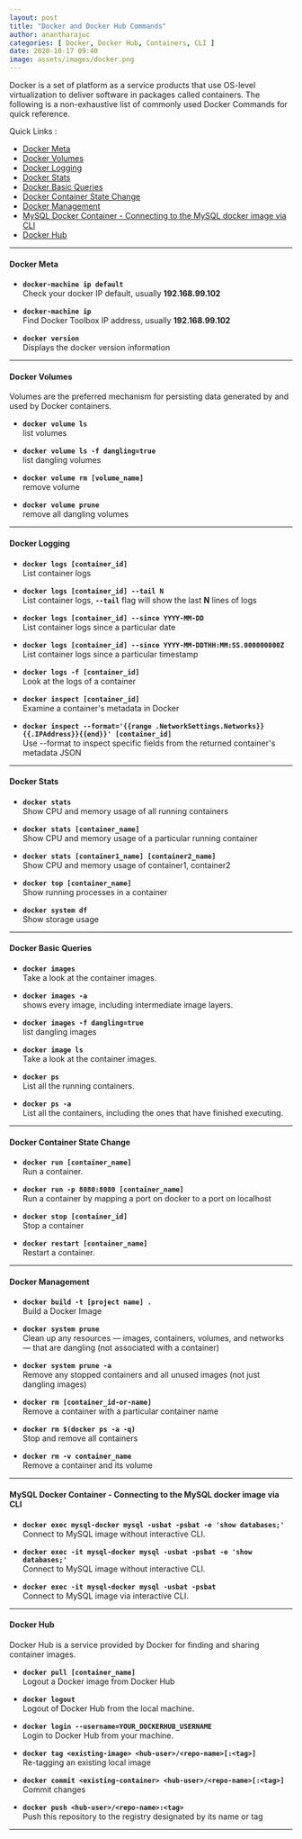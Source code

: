 ```yaml
---
layout: post
title: "Docker and Docker Hub Commands"
author: anantharajuc
categories: [ Docker, Docker Hub, Containers, CLI ]
date: 2020-10-17 09:40
image: assets/images/docker.png
---
```


Docker is a set of platform as a service products that use OS-level virtualization to deliver software in packages called containers. The following is a non-exhaustive list of commonly used Docker Commands for quick reference.

Quick Links :

- [Docker Meta](#docker-meta)
- [Docker Volumes](#docker-volumes)
- [Docker Logging](#docker-logging)
- [Docker Stats](#docker-stats)
- [Docker Basic Queries](#docker-basic-queries)
- [Docker  Container State Change](#docker-container-state-change)
- [Docker Management](#docker-management)
- [MySQL Docker Container - Connecting to the MySQL docker image via CLI](#mysql-docker-container---connecting-to-the-mysql-docker-image-via-cli)
- [Docker Hub](#docker-hub)

---

#### Docker Meta

*	**`docker-machine ip default`**  
Check your docker IP default, usually **192.168.99.102**

*	**`docker-machine ip`**  
Find Docker Toolbox IP address, usually **192.168.99.102**

*	**`docker version`**  
Displays the docker version information  

---

#### Docker Volumes

Volumes are the preferred mechanism for persisting data generated by and used by Docker containers.

*	**`docker volume ls`**  
list volumes 

*	**`docker volume ls -f dangling=true`**  
list dangling volumes   

*	**`docker volume rm [volume_name]`**  
remove volume 

*	**`docker volume prune`**  
remove all dangling volumes 

---

#### Docker Logging

*	**`docker logs [container_id]`**  
List container logs                                                           	 

*	**`docker logs [container_id] --tail N`**  
List container logs, **`--tail`** flag will show the last **N** lines of logs 	 

*	**`docker logs [container_id] --since YYYY-MM-DD`**  
List container logs since a particular date                                   	

*	**`docker logs [container_id] --since YYYY-MM-DDTHH:MM:SS.000000000Z`**  
List container logs since a particular timestamp                              	

*	**`docker logs -f [container_id]`**  
Look at the logs of a container                                               	

*	**`docker inspect [container_id]`**  
Examine a container's metadata in Docker                                      	

*	**`docker inspect --format='{{range .NetworkSettings.Networks}}{{.IPAddress}}{{end}}' [container_id]`**  
Use --format to inspect specific fields from the returned container's metadata JSON

---

#### Docker Stats

*	**`docker stats`**  							                            
Show CPU and memory usage of all running containers          

*	**`docker stats [container_name]`**  						             
Show CPU and memory usage of a particular running container                   

*	**`docker stats [container1_name] [container2_name]`**  			        
Show CPU and memory usage of container1, container2                           

*	**`docker top [container_name]`**  			                       
Show running processes in a container                                         

*	**`docker system df`**  			                                      
Show storage usage                                                        

---

#### Docker Basic Queries

*	**`docker images`**  			                
Take a look at the container images.

*	**`docker images -a`**  			         
shows  every image, including intermediate image layers.               

*	**`docker images -f dangling=true`**  
list dangling images													   

*	**`docker image ls`**  			               
Take a look at the container images.                                   

*	**`docker ps`**  			                     
List all the running containers.                                       

*	**`docker ps -a`**  			                  
List all the containers, including the ones that have finished executing.

---

#### Docker  Container State Change 

*	**`docker run [container_name]`**    
Run a container. 

*	**`docker run -p 8080:8080 [container_name]`**    
Run a container by mapping a port on docker to a port on localhost

*	**`docker stop [container_id]`**    
Stop a container                                                  

*	**`docker restart [container_name]`**    
Restart a container.                                              

---

#### Docker Management

*	**`docker build -t [project name] .`**  
Build a Docker Image                                             														

*	**`docker system prune`**  
Clean up any resources — images, containers, volumes, and networks — that are dangling (not associated with a container)

*	**`docker system prune -a`**                   
Remove any stopped containers and all unused images (not just dangling images)                                  

*	**`docker rm [container_id-or-name]`**  
Remove a container with a particular container name                                                        

*	**`docker rm $(docker ps -a -q)`**  
Stop and remove all containers    

*	**`docker rm -v container_name`**   
Remove a container and its volume

---

#### MySQL Docker Container - Connecting to the MySQL docker image via CLI  

*	**`docker exec mysql-docker mysql -usbat -psbat -e 'show databases;'`**  
Connect to MySQL image without interactive CLI. 

*	**`docker exec -it mysql-docker mysql -usbat -psbat -e 'show databases;'`**   
Connect to MySQL image without interactive CLI.

*	**`docker exec -it mysql-docker mysql -usbat -psbat`**  
Connect to MySQL image via interactive CLI.	 						

---

#### Docker Hub

Docker Hub is a service provided by Docker for finding and sharing container images.

*	**`docker pull [container_name]`**  							     
Logout a Docker image from Docker Hub 

*	**`docker logout`**   
Logout of Docker Hub from the local machine. 
 
*	**`docker login --username=YOUR_DOCKERHUB_USERNAME`**   
Login to Docker Hub from your machine. 
 
*	**`docker tag <existing-image> <hub-user>/<repo-name>[:<tag>]`**   
Re-tagging an existing local image 
 
*	**`docker commit <existing-container> <hub-user>/<repo-name>[:<tag>]`**   
Commit changes 
 
*	**`docker push <hub-user>/<repo-name>:<tag>`**   
Push this repository to the registry designated by its name or tag 

---

